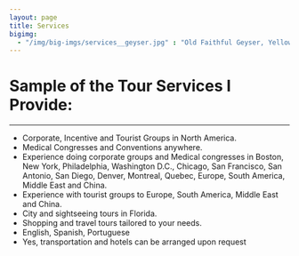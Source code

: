 ```yaml
---
layout: page
title: Services
bigimg:
  - "/img/big-imgs/services__geyser.jpg" : "Old Faithful Geyser, Yellowstone National Park"
---
```


# Sample of the Tour Services I Provide:

---

- Corporate, Incentive and Tourist Groups in North America.
- Medical Congresses and Conventions anywhere.
- Experience doing corporate groups and Medical congresses in Boston, New York, Philadelphia, Washington D.C., Chicago, San Francisco, San Antonio, San Diego, Denver, Montreal, Quebec, Europe, South America, Middle East and China.
- Experience with tourist groups to Europe, South America, Middle East and China.
- City and sightseeing tours in Florida.
- Shopping and travel tours tailored to your needs.
- English, Spanish, Portuguese
- Yes, transportation and hotels can be arranged upon request